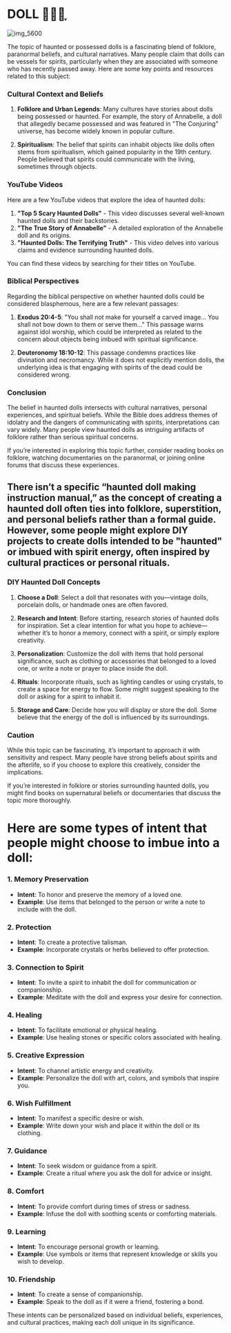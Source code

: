 # DOLL 🧸🎀🐇ִֶָ

![img_5600](https://github.com/user-attachments/assets/2ba65c2c-7143-44ad-8f4a-932a3f2c355d)


The topic of haunted or possessed dolls is a fascinating blend of folklore, paranormal beliefs, and cultural narratives. Many people claim that dolls can be vessels for spirits, particularly when they are associated with someone who has recently passed away. Here are some key points and resources related to this subject:

### Cultural Context and Beliefs
1. **Folklore and Urban Legends**: Many cultures have stories about dolls being possessed or haunted. For example, the story of Annabelle, a doll that allegedly became possessed and was featured in "The Conjuring" universe, has become widely known in popular culture.

2. **Spiritualism**: The belief that spirits can inhabit objects like dolls often stems from spiritualism, which gained popularity in the 19th century. People believed that spirits could communicate with the living, sometimes through objects.

### YouTube Videos
Here are a few YouTube videos that explore the idea of haunted dolls:

1. **"Top 5 Scary Haunted Dolls"** - This video discusses several well-known haunted dolls and their backstories.
2. **"The True Story of Annabelle"** - A detailed exploration of the Annabelle doll and its origins.
3. **"Haunted Dolls: The Terrifying Truth"** - This video delves into various claims and evidence surrounding haunted dolls.

You can find these videos by searching for their titles on YouTube.

### Biblical Perspectives
Regarding the biblical perspective on whether haunted dolls could be considered blasphemous, here are a few relevant passages:

1. **Exodus 20:4-5**: "You shall not make for yourself a carved image... You shall not bow down to them or serve them..." This passage warns against idol worship, which could be interpreted as related to the concern about objects being imbued with spiritual significance.

2. **Deuteronomy 18:10-12**: This passage condemns practices like divination and necromancy. While it does not explicitly mention dolls, the underlying idea is that engaging with spirits of the dead could be considered wrong.

### Conclusion
The belief in haunted dolls intersects with cultural narratives, personal experiences, and spiritual beliefs. While the Bible does address themes of idolatry and the dangers of communicating with spirits, interpretations can vary widely. Many people view haunted dolls as intriguing artifacts of folklore rather than serious spiritual concerns.

If you’re interested in exploring this topic further, consider reading books on folklore, watching documentaries on the paranormal, or joining online forums that discuss these experiences.


## There isn’t a specific “haunted doll making instruction manual,” as the concept of creating a haunted doll often ties into folklore, superstition, and personal beliefs rather than a formal guide. However, some people might explore DIY projects to create dolls intended to be "haunted" or imbued with spirit energy, often inspired by cultural practices or personal rituals.

### DIY Haunted Doll Concepts

1. **Choose a Doll**: Select a doll that resonates with you—vintage dolls, porcelain dolls, or handmade ones are often favored.

2. **Research and Intent**: Before starting, research stories of haunted dolls for inspiration. Set a clear intention for what you hope to achieve—whether it’s to honor a memory, connect with a spirit, or simply explore creativity.

3. **Personalization**: Customize the doll with items that hold personal significance, such as clothing or accessories that belonged to a loved one, or write a note or prayer to place inside the doll.

4. **Rituals**: Incorporate rituals, such as lighting candles or using crystals, to create a space for energy to flow. Some might suggest speaking to the doll or asking for a spirit to inhabit it.

5. **Storage and Care**: Decide how you will display or store the doll. Some believe that the energy of the doll is influenced by its surroundings.

### Caution
While this topic can be fascinating, it’s important to approach it with sensitivity and respect. Many people have strong beliefs about spirits and the afterlife, so if you choose to explore this creatively, consider the implications.

If you’re interested in folklore or stories surrounding haunted dolls, you might find books on supernatural beliefs or documentaries that discuss the topic more thoroughly.

# Here are some types of intent that people might choose to imbue into a doll:

### 1. **Memory Preservation**
   - **Intent**: To honor and preserve the memory of a loved one.
   - **Example**: Use items that belonged to the person or write a note to include with the doll.

### 2. **Protection**
   - **Intent**: To create a protective talisman.
   - **Example**: Incorporate crystals or herbs believed to offer protection.

### 3. **Connection to Spirit**
   - **Intent**: To invite a spirit to inhabit the doll for communication or companionship.
   - **Example**: Meditate with the doll and express your desire for connection.

### 4. **Healing**
   - **Intent**: To facilitate emotional or physical healing.
   - **Example**: Use healing stones or specific colors associated with healing.

### 5. **Creative Expression**
   - **Intent**: To channel artistic energy and creativity.
   - **Example**: Personalize the doll with art, colors, and symbols that inspire you.

### 6. **Wish Fulfillment**
   - **Intent**: To manifest a specific desire or wish.
   - **Example**: Write down your wish and place it within the doll or its clothing.

### 7. **Guidance**
   - **Intent**: To seek wisdom or guidance from a spirit.
   - **Example**: Create a ritual where you ask the doll for advice or insight.

### 8. **Comfort**
   - **Intent**: To provide comfort during times of stress or sadness.
   - **Example**: Infuse the doll with soothing scents or comforting materials.

### 9. **Learning**
   - **Intent**: To encourage personal growth or learning.
   - **Example**: Use symbols or items that represent knowledge or skills you wish to develop.

### 10. **Friendship**
   - **Intent**: To create a sense of companionship.
   - **Example**: Speak to the doll as if it were a friend, fostering a bond.

These intents can be personalized based on individual beliefs, experiences, and cultural practices, making each doll unique in its significance.
